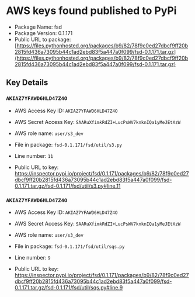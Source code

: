 # AWS keys found published to PyPi

* Package Name: fsd
* Package Version: 0.1.171
* Public URL to package: [https://files.pythonhosted.org/packages/b9/82/78f9c0ed27dbcf9ff20b2815fd436a73095b44c1ad2ebd83f5a447a0f099/fsd-0.1.171.tar.gz](https://files.pythonhosted.org/packages/b9/82/78f9c0ed27dbcf9ff20b2815fd436a73095b44c1ad2ebd83f5a447a0f099/fsd-0.1.171.tar.gz)

## Key Details

### `AKIAZ7YFAWD6HLD47Z4O`

* AWS Access Key ID: `AKIAZ7YFAWD6HLD47Z4O`
* AWS Secret Access Key: `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` 
* AWS role name: `user/s3_dev`
* File in package: `fsd-0.1.171/fsd/util/s3.py`
* Line number: `11`

* Public URL to key: https://inspector.pypi.io/project/fsd/0.1.171/packages/b9/82/78f9c0ed27dbcf9ff20b2815fd436a73095b44c1ad2ebd83f5a447a0f099/fsd-0.1.171.tar.gz/fsd-0.1.171/fsd/util/s3.py#line.11



### `AKIAZ7YFAWD6HLD47Z4O`

* AWS Access Key ID: `AKIAZ7YFAWD6HLD47Z4O`
* AWS Secret Access Key: `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` 
* AWS role name: `user/s3_dev`
* File in package: `fsd-0.1.171/fsd/util/sqs.py`
* Line number: `9`

* Public URL to key: https://inspector.pypi.io/project/fsd/0.1.171/packages/b9/82/78f9c0ed27dbcf9ff20b2815fd436a73095b44c1ad2ebd83f5a447a0f099/fsd-0.1.171.tar.gz/fsd-0.1.171/fsd/util/sqs.py#line.9


